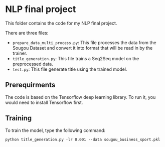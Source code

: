 # NLP final project

This folder contains the code for my NLP final project.

There are three files:

- `prepare_data_multi_process.py`: This file processes the data from the Sougou Dataset and convert it into format that will be read in by the trainer.
- `title_generation.py`: This file trains a Seq2Seq model on the preprocessed data.
- `test.py`: This file generate title using the trained model.


## Prerequirments

The code is based on the Tensorflow deep learning library. To run it, you would need to install Tensorflow first.

## Training

To train the model, type the following command:

    python title_generation.py -lr 0.001 --data sougou_business_sport.pkl

